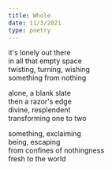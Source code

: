 ```yaml
---
title: Whole
date: 11/3/2021
type: poetry
---
```


it's lonely out there  
in all that empty space  
twisting, turning, wishing  
something from nothing

alone, a blank slate  
then a razor's edge  
divine, resplendent  
transforming one to two

something, exclaiming  
being, escaping  
from confines of nothingness  
fresh to the world
